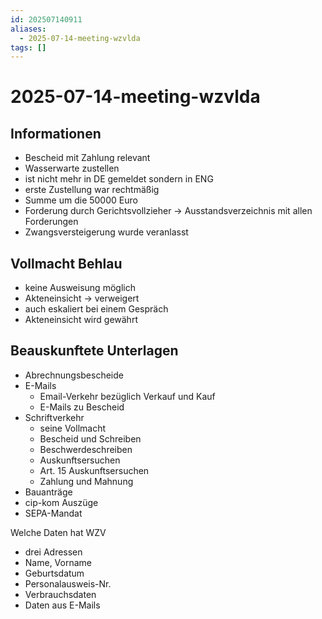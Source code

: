 ```yaml
---
id: 202507140911
aliases:
  - 2025-07-14-meeting-wzvlda
tags: []
---
```


# 2025-07-14-meeting-wzvlda

## Informationen

- Bescheid mit Zahlung relevant
- Wasserwarte zustellen
- ist nicht mehr in DE gemeldet sondern in ENG
- erste Zustellung war rechtmäßig
- Summe um die 50000 Euro
- Forderung durch Gerichtsvollzieher -> Ausstandsverzeichnis mit allen Forderungen
- Zwangsversteigerung wurde veranlasst

## Vollmacht Behlau

- keine Ausweisung möglich
- Akteneinsicht -> verweigert
- auch eskaliert bei einem Gespräch
- Akteneinsicht wird gewährt

## Beauskunftete Unterlagen

- Abrechnungsbescheide
- E-Mails
  - Email-Verkehr bezüglich Verkauf und Kauf
  - E-Mails zu Bescheid
- Schriftverkehr
  - seine Vollmacht
  - Bescheid und Schreiben
  - Beschwerdeschreiben
  - Auskunftsersuchen
  - Art. 15 Auskunftsersuchen
  - Zahlung und Mahnung
- Bauanträge
- cip-kom Auszüge
- SEPA-Mandat

Welche Daten hat WZV

- drei Adressen
- Name, Vorname
- Geburtsdatum
- Personalausweis-Nr.
- Verbrauchsdaten
- Daten aus E-Mails
